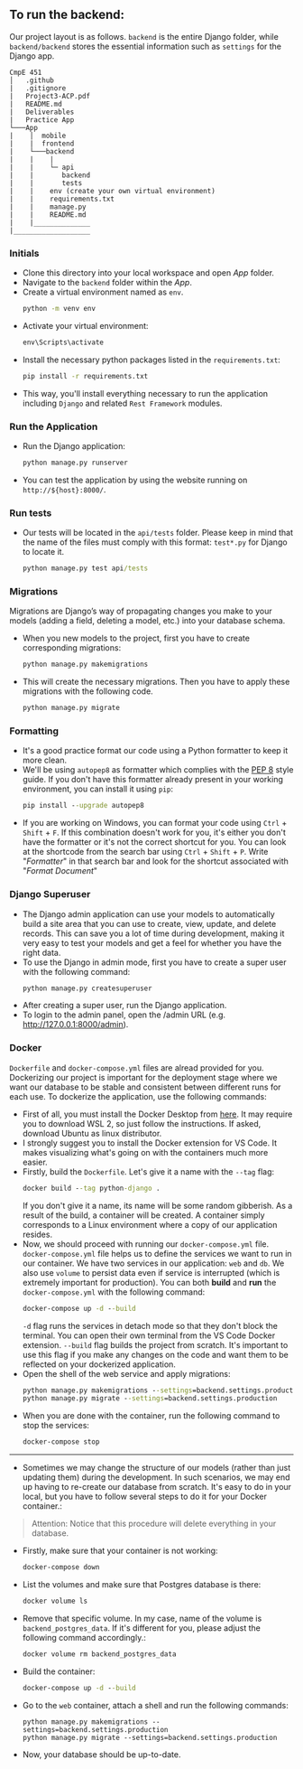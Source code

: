 ## To run the backend: 

Our project layout is as follows. `backend` is the entire Django folder, while `backend/backend` stores the essential information such as `settings` for the Django app.
```
CmpE 451
│   .github
|   .gitignore
|   Project3-ACP.pdf
|   README.md
|   Deliverables
|   Practice App
└───App
|    │  mobile
|    |  frontend
|    └───backend
|    |    |
|    |    └─ api
|    |       backend
|    |       tests
|    |    env (create your own virtual environment)
|    |    requirements.txt
|    |    manage.py
|    |    README.md
|    |______________
|___________________
```
      

### Initials

* Clone this directory into your local workspace and open _App_ folder.
* Navigate to the `backend` folder within the _App_. 
* Create a virtual environment named as ```env```.
   ```cmd
   python -m venv env  
   ```
* Activate your virtual environment:
   ```cmd
   env\Scripts\activate
   ```
* Install the necessary python packages listed in the ```requirements.txt```:
   ```cmd
   pip install -r requirements.txt
   ```
* This way, you'll install everything necessary to run the application including `Django` and related `Rest Framework` modules.

### Run the Application

* Run the Django application:
   ```cmd
   python manage.py runserver
   ```
* You can test the application by using the website running on ```http://${host}:8000/```.

### Run tests
* Our tests will be located in the `api/tests` folder. Please keep in mind that the name of the files must comply with this format: `test*.py` for Django to locate it.
   ```cmd
   python manage.py test api/tests
   ```
### Migrations
Migrations are Django’s way of propagating changes you make to your models (adding a field, deleting a model, etc.) into your database schema.

* When you new models to the project, first you have to create corresponding migrations:
   ```cmd
   python manage.py makemigrations
   ```
* This will create the necessary migrations. Then you have to apply these migrations with the following code.
   ```cmd
   python manage.py migrate
   ```

### Formatting
* It's a good practice format our code using a Python formatter to keep it more clean.
* We'll be using `autopep8` as formatter which complies with the [PEP 8](https://peps.python.org/pep-0008/) style guide. If you don't have this formatter already present in your working environment, you can install it using `pip`:
   ```cmd
   pip install --upgrade autopep8
   ```
* If you are working on Windows, you can format your code using `Ctrl` + `Shift` + `F`. If this combination doesn't work for you, it's either you don't have the formatter or it's not the correct shortcut for you. You can look at the shortcode from the search bar using `Ctrl` + `Shift` + `P`. Write "_Formatter_" in that search bar and look for the shortcut associated with "_Format Document_" 

### Django Superuser
* The Django admin application can use your models to automatically build a site area that you can use to create, view, update, and delete records. This can save you a lot of time during development, making it very easy to test your models and get a feel for whether you have the right data.
* To use the Django in admin mode, first you have to create a super user with the following command:
   ```cmd
   python manage.py createsuperuser
   ```
* After creating a super user, run the Django application.
* To login to the admin panel, open the /admin URL (e.g. http://127.0.0.1:8000/admin).


### Docker
`Dockerfile` and `docker-compose.yml` files are alread provided for you. Dockerizing our project is important for the deployment stage where we want our database to be stable and consistent between different runs for each use. To dockerize the application, use the following commands:
* First of all, you must install the Docker Desktop from [here](https://www.docker.com/). It may require you to download WSL 2, so just follow the instructions. If asked, download Ubuntu as linux distributor.
* I strongly suggest you to install the Docker extension for VS Code. It makes visualizing what's going on with the containers much more easier.
* Firstly, build the `Dockerfile`. Let's give it a name with the `--tag` flag:
   ```cmd
   docker build --tag python-django .
   ```
   If you don't give it a name, its name will be some random gibberish. As a result of the build, a container will be created. A container simply corresponds to a Linux environment where a copy of our application resides.
* Now, we should proceed with running our `docker-compose.yml` file. `docker-compose.yml` file helps us to define the services we want to run in our container. We have two services in our application: `web` and `db`. We also use `volume` to persist data even if service is interrupted (which is extremely important for production). You can both **build** and **run** the `docker-compose.yml` with the following command:
   ```cmd
   docker-compose up -d --build
   ```
   `-d` flag runs the services in detach mode so that they don't block the terminal. You can open their own terminal from the VS Code Docker extension. `--build` flag builds the project from scratch. It's important to use this flag if you make any changes on the code and want them to be reflected on your dockerized application.
* Open the shell of the web service and apply migrations:
   ```cmd
   python manage.py makemigrations --settings=backend.settings.production
   python manage.py migrate --settings=backend.settings.production
   ```
* When you are done with the container, run the following command to stop the services:
   ```cmd
   docker-compose stop
   ```
---
* Sometimes we may change the structure of our models (rather than just updating them) during the development. In such scenarios, we may end up having to re-create our database from scratch. It's easy to do in your local, but you have to follow several steps to do it for your Docker container.:
> Attention: Notice that this procedure will delete everything in your database. 
   * Firstly, make sure that your container is not working:
      ```cmd
      docker-compose down
      ```
   * List the volumes and make sure that Postgres database is there:
      ```cmd
      docker volume ls
      ```
   * Remove that specific volume. In my case, name of the volume is `backend_postgres_data`. If it's different for you, please adjust the following command accordingly.:
      ```cmd
      docker volume rm backend_postgres_data
      ```
   * Build the container:
      ```cmd
      docker-compose up -d --build
      ```
   * Go to the `web` container, attach a shell and run the following commands:
      ```
      python manage.py makemigrations --settings=backend.settings.production
      python manage.py migrate --settings=backend.settings.production
      ``` 
   * Now, your database should be up-to-date.
